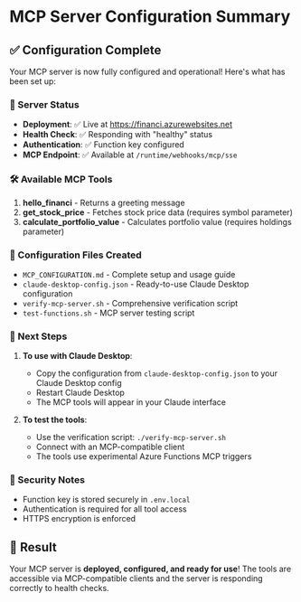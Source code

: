 # MCP Server Configuration Summary

## ✅ Configuration Complete

Your MCP server is now fully configured and operational! Here's what has been set up:

### 🚀 Server Status
- **Deployment**: ✅ Live at https://financi.azurewebsites.net
- **Health Check**: ✅ Responding with "healthy" status
- **Authentication**: ✅ Function key configured
- **MCP Endpoint**: ✅ Available at `/runtime/webhooks/mcp/sse`

### 🛠️ Available MCP Tools
1. **hello_financi** - Returns a greeting message
2. **get_stock_price** - Fetches stock price data (requires symbol parameter)
3. **calculate_portfolio_value** - Calculates portfolio value (requires holdings parameter)

### 📁 Configuration Files Created
- `MCP_CONFIGURATION.md` - Complete setup and usage guide
- `claude-desktop-config.json` - Ready-to-use Claude Desktop configuration
- `verify-mcp-server.sh` - Comprehensive verification script
- `test-functions.sh` - MCP server testing script

### 🔧 Next Steps
1. **To use with Claude Desktop**:
   - Copy the configuration from `claude-desktop-config.json` to your Claude Desktop config
   - Restart Claude Desktop
   - The MCP tools will appear in your Claude interface

2. **To test the tools**:
   - Use the verification script: `./verify-mcp-server.sh`
   - Connect with an MCP-compatible client
   - The tools use experimental Azure Functions MCP triggers

### 🔐 Security Notes
- Function key is stored securely in `.env.local`
- Authentication is required for all tool access
- HTTPS encryption is enforced

## 🎯 Result
Your MCP server is **deployed, configured, and ready for use**! The tools are accessible via MCP-compatible clients and the server is responding correctly to health checks.